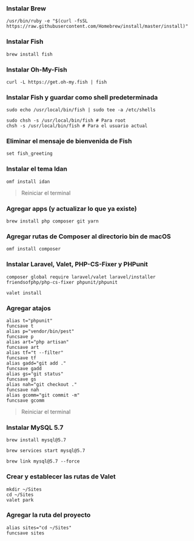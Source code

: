 ### Instalar Brew

```
/usr/bin/ruby -e "$(curl -fsSL https://raw.githubusercontent.com/Homebrew/install/master/install)"
```
### Instalar Fish
```
brew install fish
```
### Instalar Oh-My-Fish
```
curl -L https://get.oh-my.fish | fish
```
### Instalar Fish y guardar como shell predeterminada
```
sudo echo /usr/local/bin/fish | sudo tee -a /etc/shells

sudo chsh -s /usr/local/bin/fish # Para root
chsh -s /usr/local/bin/fish # Para el usuario actual
````
### Eliminar el mensaje de bienvenida de Fish
```
set fish_greeting
```
### Instalar el tema Idan
```
omf install idan
```

> Reiniciar el terminal

### Agregar apps (y actualizar lo que ya existe)
```
brew install php composer git yarn
````
### Agregar rutas de Composer al directorio bin de macOS
```
omf install composer
````
### Instalar Laravel, Valet, PHP-CS-Fixer y PHPunit
```
composer global require laravel/valet laravel/installer friendsofphp/php-cs-fixer phpunit/phpunit

valet install
```
### Agregar atajos
```
alias t="phpunit"
funcsave t
alias p="vendor/bin/pest"
funcsave p
alias art="php artisan"
funcsave art
alias tf="t --filter"
funcsave tf
alias gadd="git add ."
funcsave gadd
alias gs="git status"
funcsave gs
alias nah="git checkout ."
funcsave nah
alias gcomm="git commit -m"
funcsave gcomm
```
> Reiniciar el terminal

### Instalar MySQL 5.7
```
brew install mysql@5.7

brew services start mysql@5.7

brew link mysql@5.7 --force
```

### Crear y establecer las rutas de Valet
```
mkdir ~/Sites
cd ~/Sites
valet park
```

### Agregar la ruta del proyecto
```
alias sites="cd ~/Sites"
funcsave sites
```